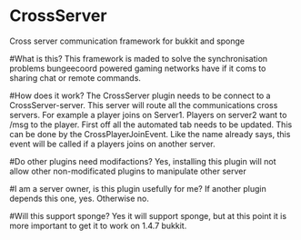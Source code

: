 CrossServer
===========

Cross server communication framework for bukkit and sponge

#What is this?
This framework is maded to solve the synchronisation problems bungeecoord powered gaming networks have if it coms to sharing chat or remote commands.

#How does it work?
The CrossServer plugin needs to be connect to a CrossServer-server. This server will route all the communications cross servers. 
For example a player joins on Server1. Players on server2 want to /msg to the player. First off all the automated tab needs to be updated. 
This can be done by the CrossPlayerJoinEvent. Like the name already says, this event will be called if a players joins on another server.

#Do other plugins need modifactions?
Yes, installing this plugin will not allow other non-modificated plugins to manipulate other server

#I am a server owner, is this plugin usefully for me?
If another plugin depends this one, yes. Otherwise no.

#Will this support sponge?
Yes it will support sponge, but at this point it is more important to get it to work on 1.4.7 bukkit. 
